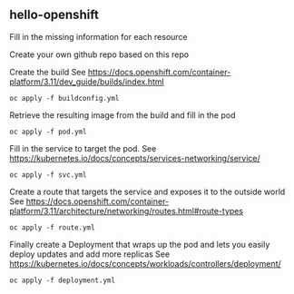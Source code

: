 hello-openshift
----------------------------

Fill in the missing information for each resource

Create your own github repo based on this repo

Create the build See https://docs.openshift.com/container-platform/3.11/dev_guide/builds/index.html

    oc apply -f buildconfig.yml

Retrieve the resulting image from the build and fill in the pod

    oc apply -f pod.yml

Fill in the service to target the pod. See https://kubernetes.io/docs/concepts/services-networking/service/

    oc apply -f svc.yml

Create a route that targets the service and exposes it to the outside world See https://docs.openshift.com/container-platform/3.11/architecture/networking/routes.html#route-types

    oc apply -f route.yml

Finally create a Deployment that wraps up the pod and lets you easily deploy updates and add more replicas See https://kubernetes.io/docs/concepts/workloads/controllers/deployment/

    oc apply -f deployment.yml
